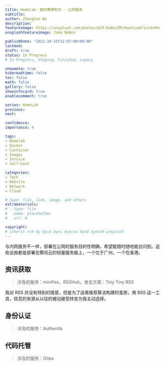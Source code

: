 ```yaml
---
title: Homelab：我的赛博积木 - 公网服务
subtitle: 
author: Zhenghao Wu
description: 
featureimage: https://unsplash.com/photos/pCR-OaboiZM/download?ixid=MnwxMjA3fDB8MXxzZWFyY2h8MjB8fHN0b3JhZ2V8ZW58MHx8fHwxNjY1ODIwNjI0&force=true&w=2400
unsplashfeatureimage: Jake Nebov

publishDate: "2022-10-15T12:07:00+08:00"
lastmod: 
draft: true
status: In Progress
# In Progress, Staging, Finished, Lagacy

showmeta: true
hidereadtime: false
toc: false
math: false
gallery: false
showinfocard: true
enablecomment: true

series: HomeLab
previous:
next:

confidence: 
importance: 9

tags:
- Homelab
- Docker
- Container
- Images
- Service
- Self-host

categories:
- Tech
- Website
- Network
- Cloud

# type: file, link, image, and others
extramaterials:
# - type: file
#   name: placeholder
#   url: #

copyright: 
# inherit cc0 by bysa bync byncsa bynd byncnd unsplash
---
```


与内网服务不一样，部署在公网的服务目的性明确，希望能随时随地能访问到。这些设施都是部署在腾讯云的轻量服务器上，一个位于广州，一个在香港。

## 资讯获取

> 涉及的服务：miniflex，RSSHub。舍去方案：Tiny Tiny RSS

我对 RSS 并没有特别的情感，但是为了逃离推荐算法构建的茧房。用 RSS 这一工具，信息的来源从以往的被动接受转变为我主动选择。

## 身份认证

> 涉及的服务：Authentik

## 代码托管

> 涉及的服务：Gitea
